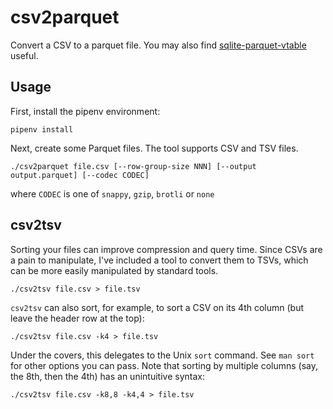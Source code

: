 # csv2parquet

Convert a CSV to a parquet file. You may also find [sqlite-parquet-vtable](https://github.com/cldellow/sqlite-parquet-vtable) useful.

## Usage

First, install the pipenv environment:
```
pipenv install
```

Next, create some Parquet files. The tool supports CSV and TSV files.

```
./csv2parquet file.csv [--row-group-size NNN] [--output output.parquet] [--codec CODEC]
```

where `CODEC` is one of `snappy`, `gzip`, `brotli` or `none`

## csv2tsv

Sorting your files can improve compression and query time. Since CSVs are a pain
to manipulate, I've included a tool to convert them to TSVs, which can be more
easily manipulated by standard tools.

```
./csv2tsv file.csv > file.tsv
```

`csv2tsv` can also sort, for example, to sort a CSV on its 4th column (but leave
the header row at the top):

```
./csv2tsv file.csv -k4 > file.tsv
```

Under the covers, this delegates to the Unix `sort` command. See `man sort` for other options you can pass.
Note that sorting by multiple columns (say, the 8th, then the 4th) has an unintuitive syntax:

```
./csv2tsv file.csv -k8,8 -k4,4 > file.tsv
```
